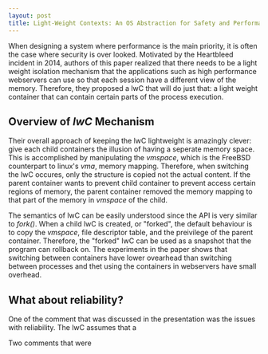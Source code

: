 ```yaml
---
layout: post
title: Light-Weight Contexts: An OS Abstraction for Safety and Performance
---
```


When designing a system where performance is the main priority, it is often the case where security is over looked.
Motivated by the Heartbleed incident in 2014, authors of this paper realized that there needs to be a light weight isolation mechanism that the applications such as high performance webservers can use so that each session have a different view of the memory.
Therefore, they proposed a lwC that will do just that: a light weight container that can contain certain parts of the process execution. 

## Overview of *lwC* Mechanism

Their overall approach of keeping the lwC lightweight is amazingly clever: give each child containers the illusion of having a seperate memory space.
This is accomplished by manipulating the *vmspace*, which is the FreeBSD counterpart to linux's *vma*, memory mapping.
Therefore, when switching the lwC occures, only the structure is copied not the actual content.
If the parent container wants to prevent child container to prevent access certain regions of memory, the parent container removed the memory mapping to that part of the memory in *vmspace* of the child.

The semantics of lwC can be easily understood since the API is very similar to *fork()*.
When a child lwC is created, or "forked", the default behaviour is to copy the *vmspace*, file descriptor table, and the preivilege of the parent container.
Therefore, the "forked" lwC can be used as a snapshot that the program can rollback on.
The experiments in the paper shows that switching between containers have lower ovearhead than switching between processes and thet using the containers in webservers have small overhead.

## What about reliability?

One of the comment that was discussed in the presentation was the issues with reliability.
The lwC assumes that a 	

Two comments that were 
